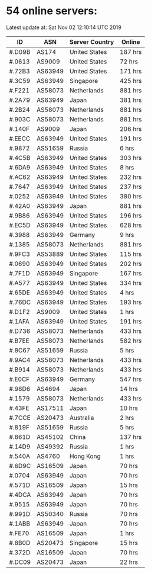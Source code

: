 # 54 online servers:

Latest update at: Sat Nov 02 12:10:14 UTC 2019

| ID | ASN | Server Country | Online |
| -- | --- | -------------- | ------ |
| #.D09B | AS174 | United States | 187 hrs |
| #.0613 | AS9009 | United States | 72 hrs |
| #.72B3 | AS63949 | United States | 171 hrs |
| #.3C59 | AS63949 | Singapore | 425 hrs |
| #.F221 | AS58073 | Netherlands | 881 hrs |
| #.2A79 | AS63949 | Japan | 381 hrs |
| #.2B24 | AS58073 | Netherlands | 881 hrs |
| #.903C | AS58073 | Netherlands | 881 hrs |
| #.140F | AS9009 | Japan | 206 hrs |
| #.EECC | AS63949 | United States | 191 hrs |
| #.9872 | AS51659 | Russia | 6 hrs |
| #.4C5B | AS63949 | United States | 303 hrs |
| #.6DA9 | AS63949 | United States | 8 hrs |
| #.AC62 | AS63949 | United States | 232 hrs |
| #.7647 | AS63949 | United States | 237 hrs |
| #.0252 | AS63949 | United States | 380 hrs |
| #.42A0 | AS63949 | Japan | 881 hrs |
| #.9B86 | AS63949 | United States | 196 hrs |
| #.EC5D | AS63949 | United States | 628 hrs |
| #.3988 | AS63949 | Germany | 9 hrs |
| #.1385 | AS58073 | Netherlands | 881 hrs |
| #.9FC3 | AS53889 | United States | 115 hrs |
| #.0690 | AS63949 | United States | 202 hrs |
| #.7F1D | AS63949 | Singapore | 167 hrs |
| #.A577 | AS63949 | United States | 334 hrs |
| #.65DE | AS63949 | United States | 4 hrs |
| #.76DC | AS63949 | United States | 193 hrs |
| #.D1F2 | AS9009 | United States | 1 hrs |
| #.1AFA | AS63949 | United States | 191 hrs |
| #.D736 | AS58073 | Netherlands | 433 hrs |
| #.B7EE | AS58073 | Netherlands | 582 hrs |
| #.8C67 | AS51659 | Russia | 5 hrs |
| #.9AC4 | AS58073 | Netherlands | 433 hrs |
| #.B914 | AS58073 | Netherlands | 433 hrs |
| #.E0CF | AS63949 | Germany | 547 hrs |
| #.98D6 | AS4694 | Japan | 14 hrs |
| #.1579 | AS58073 | Netherlands | 433 hrs |
| #.43FE | AS17511 | Japan | 10 hrs |
| #.7CCE | AS20473 | Australia | 2 hrs |
| #.819F | AS51659 | Russia | 5 hrs |
| #.861D | AS45102 | China | 137 hrs |
| #.14D9 | AS49392 | Russia | 1 hrs |
| #.540A | AS4760 | Hong Kong | 1 hrs |
| #.6D9C | AS16509 | Japan | 70 hrs |
| #.0704 | AS63949 | Japan | 70 hrs |
| #.571D | AS16509 | Japan | 15 hrs |
| #.4DCA | AS63949 | Japan | 70 hrs |
| #.9515 | AS63949 | Japan | 70 hrs |
| #.991D | AS50340 | Russia | 70 hrs |
| #.1ABB | AS63949 | Japan | 70 hrs |
| #.FE70 | AS16509 | Japan | 1 hrs |
| #.8B0D | AS20473 | Singapore | 15 hrs |
| #.372D | AS16509 | Japan | 70 hrs |
| #.DC09 | AS20473 | Japan | 22 hrs |

